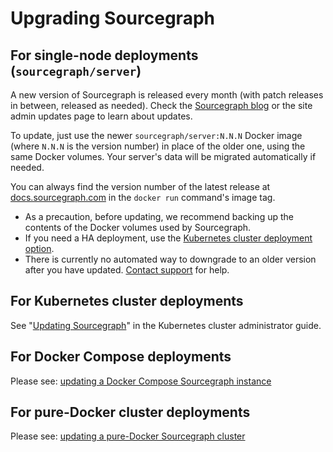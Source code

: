 # Upgrading Sourcegraph

## For single-node deployments (`sourcegraph/server`)

A new version of Sourcegraph is released every month (with patch releases in between, released as needed). Check the [Sourcegraph blog](https://about.sourcegraph.com/blog) or the site admin updates page to learn about updates.

To update, just use the newer `sourcegraph/server:N.N.N` Docker image (where `N.N.N` is the version number) in place of the older one, using the same Docker volumes. Your server's data will be migrated automatically if needed.

You can always find the version number of the latest release at [docs.sourcegraph.com](https://docs.sourcegraph.com) in the `docker run` command's image tag.

- As a precaution, before updating, we recommend backing up the contents of the Docker volumes used by Sourcegraph.
- If you need a HA deployment, use the [Kubernetes cluster deployment option](https://github.com/sourcegraph/deploy-sourcegraph).
- There is currently no automated way to downgrade to an older version after you have updated. [Contact support](https://about.sourcegraph.com/contact) for help.

## For Kubernetes cluster deployments

See "[Updating Sourcegraph](install/kubernetes/update.md)" in the Kubernetes cluster administrator guide.

## For Docker Compose deployments

Please see: [updating a Docker Compose Sourcegraph instance](updates/docker_compose.md)

## For pure-Docker cluster deployments

Please see: [updating a pure-Docker Sourcegraph cluster](updates/pure_docker.md)
